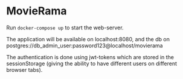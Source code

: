 # MovieRama

Run `docker-compose up` to start the web-server.

The application will be available on localhost:8080,
and the db on postgres://db_admin_user:password123@localhost/movierama

The authentication is done using jwt-tokens which are stored in the sessionStorage
(giving the ability to have different users on different browser tabs).

